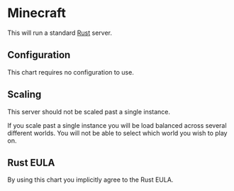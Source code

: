 # Minecraft

This will run a standard [Rust](https://rust.facepunch.com/) server.

## Configuration

This chart requires no configuration to use.

## Scaling

This server should not be scaled past a single instance.

If you scale past a single instance you will be load balanced across several
different worlds. You will not be able to select which world you wish to play on.

## Rust EULA

By using this chart you implicitly agree to the Rust EULA.
